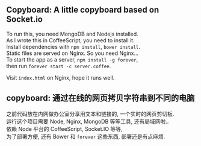 
Copyboard: A little copyboard based on Socket.io
------

To run this, you need MongoDB and Nodejs installed.  
As I wrote this in CoffeeScript, you need to install it.  
Install dependencies with `npm install`, `bower install`.  
Static files are served on Nginx. So you need Nginx...  
To start the app as a server, `npm install -g forever`,  
then run `forever start -c server.coffee`.  

Visit `index.html` on Nginx, hope it runs well.  

copyboard: 通过在线的网页拷贝字符串到不同的电脑  
------

之前代码放在内网做办公室分享用文本和链接的, 一个实时的网页剪切板.  
运行这个项目需要 Node, Nginx, MongoDB 等等工具, 还有局域网啦..  
依赖 Node 平台的 CoffeeScript, Socket.IO 等等,  
为了部署方便, 还有 Bower 和 `forever` 这些东西, 部署还是有点麻烦.  
